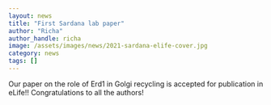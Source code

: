 ```yaml
---
layout: news
title: "First Sardana lab paper"
author: "Richa"
author_handle: richa
image: /assets/images/news/2021-sardana-elife-cover.jpg
category: news
tags: []
---
```

Our paper on the role of Erd1 in Golgi recycling is accepted for publication in eLife!! Congratulations to all the authors! 